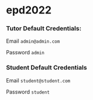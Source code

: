 # epd2022

### Tutor Default Credentials:

Email `admin@admin.com`

Password `admin`

### Student Default Credentials

Email `student@student.com`

Password `student`
